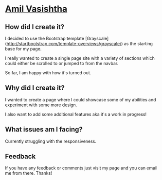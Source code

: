 # [Amil Vasishtha](http://amilvasishtha.github.io/)

## How did I create it?

I decided to use the Bootstrap template [Grayscale] (http://startbootstrap.com/template-overviews/grayscale/) as the starting base for my page.

I really wanted to create a single page site with a variety of sections which could either be scrolled to or jumped to from the navbar.

So far, I am happy with how it's turned out.

## Why did I create it?

I wanted to create a page where I could showcase some of my abilities and experiment with some more design.

I also want to add some additional features aka it's a work in progress!

## What issues am I facing?

Currently struggling with the responsiveness.

## Feedback

If you have any feedback or comments just visit my page and you can email me from there. Thanks!
